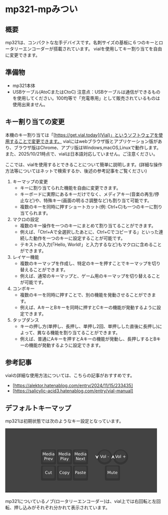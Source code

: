 # mp321-mpみつい

## 概要
mp321は、コンパクトな左手デバイスです。名刺サイズの基板に６つのキーとロータリーエンコーダーが搭載されています。
vialを使用してキー割り当てを自由に変更できます。

## 準備物
- mp321本体
- USBケーブル(AtoCまたはCtoC)
注意点：USBケーブルは通信ができるものを使用してください。100均等で「充電専用」として販売されているものは使用出来ません。

## キー割り当ての変更
本機のキー割り当ては「[https://get.vial.today](Vial)」というソフトウェアを使用することで変更できます。
vialにはwebブラウザ版とアプリケーション版があり、ブラウザ版はChrome、アプリ版はWindows,macOS,Linuxで動作します。
また、2025/10/21時点で、vialは日本語対応していません。ご注意ください。

ここでは、vialを使用するとできることについて簡単に説明します。(詳細な操作方法等についてはネットで検索するか、後述の参考記事をご覧ください)
1. キーマップの変更
   - キーに割り当てられた機能を自由に変更できます。
   - キーボードに実際にあるキーだけでなく、メディアキー(音楽の再生/停止など)や、特殊キー(画面の明るさ調整など)も割り当て可能です。
   - 複数のキーを同時に押すショートカット(例: Ctrl+C)も一つのキーに割り当てられます。
2. マクロの設定
   - 複数のキー操作を一つのキーにまとめて割り当てることができます。
   - 例えば、「Ctrl+Aで全選択したあとに、Ctrl+Cでコピーする」といった連続した動作を一つのキーに設定することが可能です。
   - テキストの入力(「Hello, World!」と入力するなど)もマクロに含めることができます。
3. レイヤー機能
   - 複数のキーマップを作成し、特定のキーを押すことでキーマップを切り替えることができます。
   - 例えば、通常のキーマップと、ゲーム用のキーマップを切り替えることが可能です。
4. コンボキー
   - 複数のキーを同時に押すことで、別の機能を発動させることができます。
   - 例えば、AキーとBキーを同時に押すとCキーの機能が発動するように設定できます。
5. タップダンス
   - キーの押し方(単押し、長押し、単押し2回、単押しした直後に長押し)によって、異なる機能を割り当てることができます。
   - 例えば、普通にAキーを押すとAキーの機能が発動し、長押しするとBキーの機能が発動するように設定できます。

## 参考記事
vialの詳細な使用方法については、こちらの記事がおすすめです。
- [https://alektor.hatenablog.com/entry/2024/11/15/233435]
- [https://salicylic-acid3.hatenablog.com/entry/vial-manual]


## デフォルトキーマップ
mp321は初期状態では次のようなキー設定となっています。

![alt text](img/default_km.png)

mp321についているノブ(ロータリーエンコーダー)は、vial上では右回転と左回転、押し込みがそれぞれ分かれて表示されています。
